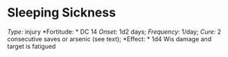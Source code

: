 ﻿---
name: Sleeping Sickness
type: injury
fortitude: DC 14
onset: 1d2 days
frequency: 1/day
effect:
  "1d4 Wis damage and target is fatigued"
cure: 2 consecutive saves or arsenic (see text)
---

# Sleeping Sickness
 *Type:* injury
*Fortitude: * DC 14 *Onset:* 1d2 days; *Frequency*: 1/day; *Cure:* 2 consecutive saves or arsenic (see text);
*Effect: * 1d4 Wis damage and target is fatigued